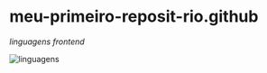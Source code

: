 # meu-primeiro-reposit-rio.github

*linguagens frontend*

![linguagens](https://skillicons.dev/icons?i=js,html,css,react)




   
